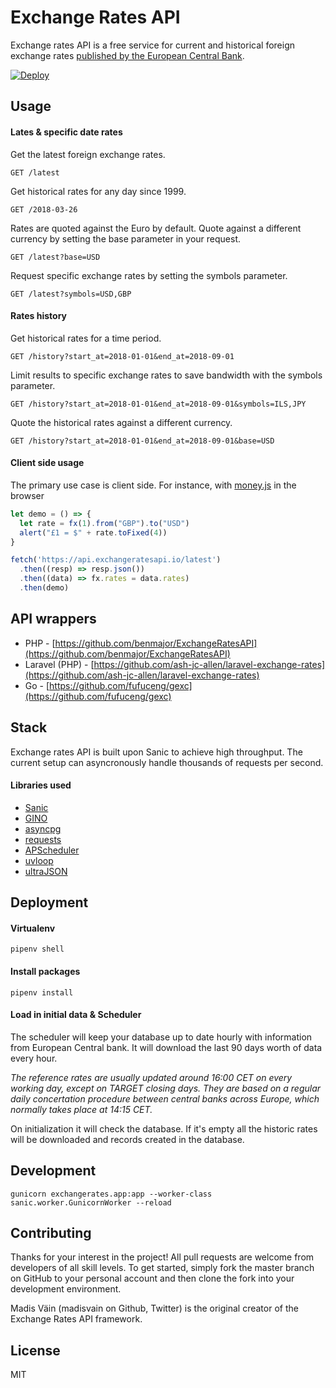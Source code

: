 # Exchange Rates API

Exchange rates API is a free service for current and historical foreign exchange rates [published by the European Central Bank](https://www.ecb.europa.eu/stats/policy_and_exchange_rates/euro_reference_exchange_rates/html/index.en.html).

[![Deploy](https://www.herokucdn.com/deploy/button.svg)](https://heroku.com/deploy?template=https://github.com/madisvain/exchangeratesapi)

## Usage

#### Lates & specific date rates
Get the latest foreign exchange rates.

```http
GET /latest
```

Get historical rates for any day since 1999.

```http
GET /2018-03-26
```

Rates are quoted against the Euro by default. Quote against a different currency by setting the base parameter in your request.

```http
GET /latest?base=USD
```

Request specific exchange rates by setting the symbols parameter.

```http
GET /latest?symbols=USD,GBP
```

#### Rates history
Get historical rates for a time period.

```http
GET /history?start_at=2018-01-01&end_at=2018-09-01
```

Limit results to specific exchange rates to save bandwidth with the symbols parameter.

```http
GET /history?start_at=2018-01-01&end_at=2018-09-01&symbols=ILS,JPY
```

Quote the historical rates against a different currency.

```http
GET /history?start_at=2018-01-01&end_at=2018-09-01&base=USD
```

#### Client side usage

The primary use case is client side. For instance, with [money.js](https://openexchangerates.github.io/money.js/) in the browser

```js
let demo = () => {
  let rate = fx(1).from("GBP").to("USD")
  alert("£1 = $" + rate.toFixed(4))
}

fetch('https://api.exchangeratesapi.io/latest')
  .then((resp) => resp.json())
  .then((data) => fx.rates = data.rates)
  .then(demo)
```

## API wrappers
* PHP - [https://github.com/benmajor/ExchangeRatesAPI](https://github.com/benmajor/ExchangeRatesAPI)
* Laravel (PHP) - [https://github.com/ash-jc-allen/laravel-exchange-rates](https://github.com/ash-jc-allen/laravel-exchange-rates)
* Go - [https://github.com/fufuceng/gexc](https://github.com/fufuceng/gexc)

## Stack

Exchange rates API is built upon Sanic to achieve high throughput. The current setup can asyncronously handle thousands of requests per second.

#### Libraries used
* [Sanic](https://github.com/channelcat/sanic)
* [GINO](https://github.com/fantix/gino)
* [asyncpg](https://github.com/MagicStack/asyncpg)
* [requests](https://github.com/requests/requests)
* [APScheduler](https://github.com/agronholm/apscheduler)
* [uvloop](https://github.com/MagicStack/uvloop)
* [ultraJSON](https://github.com/esnme/ultrajson)

## Deployment
#### Virtualenv
```shell
pipenv shell
```

#### Install packages
```shell
pipenv install
```

#### Load in initial data & Scheduler
The scheduler will keep your database up to date hourly with information from European Central bank. It will download the last 90 days worth of data every hour.

_The reference rates are usually updated around 16:00 CET on every working day, except on TARGET closing days. They are based on a regular daily concertation procedure between central banks across Europe, which normally takes place at 14:15 CET._

On initialization it will check the database. If it's empty all the historic rates will be downloaded and records created in the database.

## Development
```shell
gunicorn exchangerates.app:app --worker-class sanic.worker.GunicornWorker --reload
```

## Contributing
Thanks for your interest in the project! All pull requests are welcome from developers of all skill levels. To get started, simply fork the master branch on GitHub to your personal account and then clone the fork into your development environment.

Madis Väin (madisvain on Github, Twitter) is the original creator of the Exchange Rates API framework.

## License
MIT
